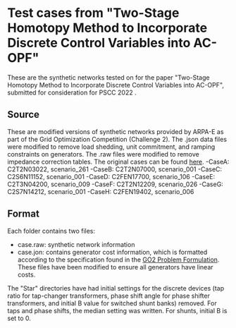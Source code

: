 # Test cases from "Two-Stage Homotopy Method to Incorporate Discrete Control Variables into AC-OPF"
These are the synthetic networks tested on for the paper "Two-Stage Homotopy Method to Incorporate Discrete Control Variables into AC-OPF", submitted for consideration for PSCC 2022 <arxiv link>.

## Source
These are modified versions of synthetic networks provided by ARPA-E as part of the Grid Optimization Competition (Challenge 2). The .json data files were modified to remove load shedding, unit commitment, and ramping constraints on generators. The .raw files were modified to remove impedance correction tables. The original cases can be found [here](https://gocompetition.energy.gov/challenges/23/datasets).
  -CaseA: C2T2N03022, scenario_261
  -CaseB: C2T2N07000, scenario_001
  -CaseC: C2S6N11152, scenario_001
  -CaseD: C2FEN17700, scenario_106
  -CaseE: C2T3N04200, scenario_009
  -CaseF: C2T2N12209, scenario_026
  -CaseG: C2S7N14212, scenario_001
  -CaseH: C2FEN19402, scenario_006
  

## Format
Each folder contains two files:
- case.raw: synthetic network information 
- case.jon: contains generator cost information, which is formatted according to the specification found in the [GO2 Problem Formulation](https://gocompetition.energy.gov/sites/default/files/Challenge2_Problem_Formulation_20210531.pdf). These files have been modified to ensure all generators have linear costs.

The "Star" directories have had initial settings for the discrete devices (tap ratio for tap-changer transformers, phase shift angle for phase shifter transformers, and initial B value for switched shunt banks) removed. For taps and phase shifts, the median setting was written. For shunts, initial B is set to 0.
